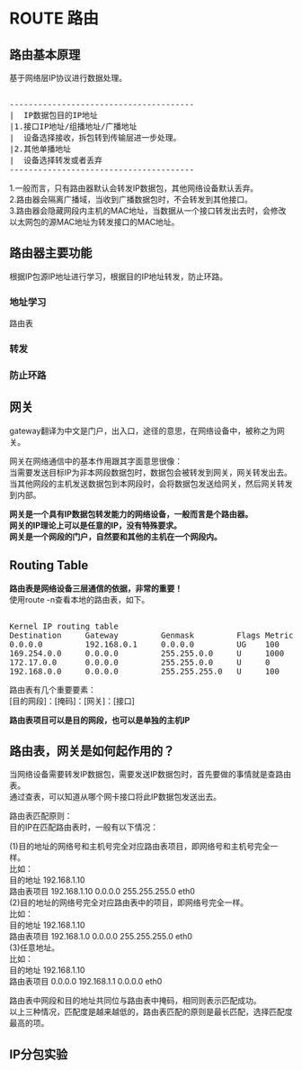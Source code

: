 # ROUTE 路由             
  
## 路由基本原理  
基于网络层IP协议进行数据处理。    
  
<pre>  
---------------------------------------  
|  IP数据包目的IP地址  
|1.接口IP地址/组播地址/广播地址  
|  设备选择接收，拆包转到传输层进一步处理。  
|2.其他单播地址  
|  设备选择转发或者丢弃  
---------------------------------------  
</pre>  
  
1.一般而言，只有路由器默认会转发IP数据包，其他网络设备默认丢弃。  
2.路由器会隔离广播域，当收到广播数据包时，不会转发到其他接口。  
3.路由器会隐藏网段内主机的MAC地址，当数据从一个接口转发出去时，会修改以太网包的源MAC地址为转发接口的MAC地址。    
## 路由器主要功能    
根据IP包源IP地址进行学习，根据目的IP地址转发，防止环路。  
  
### 地址学习
路由表

### 转发

### 防止环路
    
## 网关    
gateway翻译为中文是门户，出入口，途径的意思，在网络设备中，被称之为网关。        
      
网关在网络通信中的基本作用跟其字面意思很像：        
当需要发送目标IP为非本网段数据包时，数据包会被转发到网关，网关转发出去。        
当其他网段的主机发送数据包到本网段时，会将数据包发送给网关，然后网关转发到内部。        
      
**网关是一个具有IP数据包转发能力的网络设备，一般而言是个路由器。**      
**网关的IP理论上可以是任意的IP，没有特殊要求。**      
**网关是一个网段的门户，自然要和其他的主机在一个网段内。**      
        

## Routing Table
**路由表是网络设备三层通信的依据，非常的重要！**        
使用route -n查看本地的路由表，如下。        
<pre>      
Kernel IP routing table        
Destination     Gateway         Genmask         Flags Metric Ref    Use Iface        
0.0.0.0         192.168.0.1     0.0.0.0         UG    100    0        0 eno1        
169.254.0.0     0.0.0.0         255.255.0.0     U     1000   0        0 eno1        
172.17.0.0      0.0.0.0         255.255.0.0     U     0      0        0 docker0        
192.168.0.0     0.0.0.0         255.255.255.0   U     100    0        0 eno1        
</pre>      
        
路由表有几个重要要素：        
[目的网段]：[掩码]：[网关]：[接口]        
      
**路由表项目可以是目的网段，也可以是单独的主机IP**      
      
## 路由表，网关是如何起作用的？      
当网络设备需要转发IP数据包，需要发送IP数据包时，首先要做的事情就是查路由表。        
通过查表，可以知道从哪个网卡接口将此IP数据包发送出去。        
      
路由表匹配原则：      
目的IP在匹配路由表时，一般有以下情况：      
      
(1)目的地址的网络号和主机号完全对应路由表项目，即网络号和主机号完全一样。      
比如：      
   目的地址    192.168.1.10      
   路由表项目  192.168.1.10  0.0.0.0  255.255.255.0 eth0      
(2)目的地址的网络号完全对应路由表中的项目，即网络号完全一样。      
比如：      
   目的地址    192.168.1.10      
   路由表项目  192.168.1.0   0.0.0.0  255.255.255.0 eth0      
(3)任意地址。      
比如：      
   目的地址    192.168.1.10      
   路由表项目  0.0.0.0  192.168.1.1  0.0.0.0  eth0      
      
路由表中网段和目的地址共同位与路由表中掩码，相同则表示匹配成功。      
以上三种情况，匹配度是越来越低的，路由表匹配的原则是最长匹配，选择匹配度最高的项。      
    
    
## IP分包实验    
